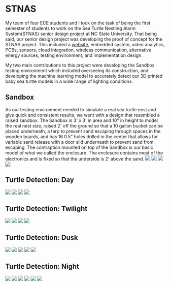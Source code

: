 # STNAS
My team of four ECE students and I took on the task of being the first semester of students to work on the Sea Turtle Nestling Alarm System(STNAS) senior design project at NC State University. That being said, our senior design project was developing the proof of concept for the STNAS project. This included a [website](https://sites.google.com/ncsu.edu/stnas/stnas), embedded system, video analytics, PCBs, sensors, cloud integration, wireless communication, alternative energy sources, testing environment, and implementation design.

My two main contributions to this project were developing the Sandbox testing environment which included overseeing its construction, and developing the machine learning model to accurately detect our 3D printed baby sea turtle models in a wide range of lighting conditions.

## Sandbox
As our testing environment needed to simulate a real sea turtle nest and give quick and consistent results, we went with a design that resembled a raised sandbox. The Sandbox is 3' x 3' in area and 10" in height to model the real nest size, raised 2' off the ground so that a 10 gallon bucket can be placed underneath, a tarp to prevent sand escaping through spaces in the wooden boards, and has 16 0.5" holes drilled in the center that allows for variable sand release with a door slid underneath to prevent sand from escaping. The contraption mounted on top of the Sandbox is our basic model of what we called the enclosure. The enclosure contains most of the electronics and is fixed so that the underside is 2' above the sand.
<img src="images/bare_sandbox.JPG">
<img src="images/ensclosure_part.png">
<img src="images/ensclosure_draw.png">
<img src="images/ensclosure.STL">

## Turtle Detection: Day
<img src="images/Day_751.png">
<img src="images/Day_753.png">
<img src="images/Day_756.png">
<img src="images/Day_758.png">

## Turtle Detection: Twilight
<img src="images/twilight_729.png">
<img src="images/twilight_732.png">
<img src="images/twilight_734.png">
<img src="images/twilight_736.png">

## Turtle Detection: Dusk
<img src="images/dusk_557.png">
<img src="images/dusk_559.png">
<img src="images/dusk_561.png">
<img src="images/dusk_566.png">
<img src="images/dusk_569.png">

## Turtle Detection: Night
<img src="images/night_451.png">
<img src="images/night_454.png">
<img src="images/night_456.png">
<img src="images/night_459.png">
<img src="images/night_462.png">
<img src="images/night_766.png">
